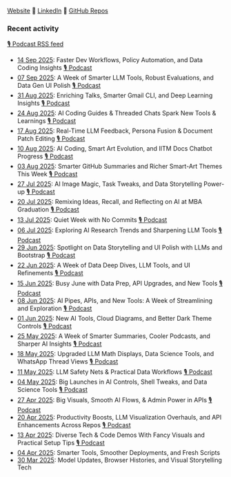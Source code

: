 [Website](https://s-anand.net/) 🔸
[LinkedIn](https://www.linkedin.com/in/sanand0/) 🔸
[GitHub Repos](https://sanand0.github.io/)

### Recent activity

[🎙️ Podcast RSS feed](https://github.com/sanand0/sanand0/releases/download/main/podcast.xml)

- [14 Sep 2025](week/2025-09-14/): Faster Dev Workflows, Policy Automation, and Data Coding Insights [🎙️ Podcast](https://github.com/sanand0/sanand0/releases/download/main/podcast-2025-09-14.mp3)
- [07 Sep 2025](week/2025-09-07/): A Week of Smarter LLM Tools, Robust Evaluations, and Data Gen UI Polish [🎙️ Podcast](https://github.com/sanand0/sanand0/releases/download/main/podcast-2025-09-07.mp3)
- [31 Aug 2025](week/2025-08-31/): Enriching Talks, Smarter Gmail CLI, and Deep Learning Insights [🎙️ Podcast](https://github.com/sanand0/sanand0/releases/download/main/podcast-2025-08-31.mp3)
- [24 Aug 2025](week/2025-08-24/): AI Coding Guides & Threaded Chats Spark New Tools & Learnings [🎙️ Podcast](https://github.com/sanand0/sanand0/releases/download/main/podcast-2025-08-24.mp3)
- [17 Aug 2025](week/2025-08-17/): Real-Time LLM Feedback, Persona Fusion & Document Patch Editing [🎙️ Podcast](https://github.com/sanand0/sanand0/releases/download/main/podcast-2025-08-17.mp3)
- [10 Aug 2025](week/2025-08-10/): AI Coding, Smart Art Evolution, and IITM Docs Chatbot Progress [🎙️ Podcast](https://github.com/sanand0/sanand0/releases/download/main/podcast-2025-08-10.mp3)
- [03 Aug 2025](week/2025-08-03/): Smarter GitHub Summaries and Richer Smart-Art Themes This Week [🎙️ Podcast](https://github.com/sanand0/sanand0/releases/download/main/podcast-2025-08-03.mp3)
- [27 Jul 2025](week/2025-07-07/): AI Image Magic, Task Tweaks, and Data Storytelling Power-up [🎙️ Podcast](https://github.com/sanand0/sanand0/releases/download/main/podcast-2025-07-27.mp3)
- [20 Jul 2025](week/2025-07-20/): Remixing Ideas, Recall, and Reflecting on AI at MBA Graduation [🎙️ Podcast](https://github.com/sanand0/sanand0/releases/download/main/podcast-2025-07-20.mp3)
- [13 Jul 2025](week/2025-07-13/): Quiet Week with No Commits [🎙️ Podcast](https://github.com/sanand0/sanand0/releases/download/main/podcast-2025-07-13.mp3)
- [06 Jul 2025](week/2025-07-06/): Exploring AI Research Trends and Sharpening LLM Tools [🎙️ Podcast](https://github.com/sanand0/sanand0/releases/download/main/podcast-2025-07-06.mp3)
- [29 Jun 2025](week/2025-06-29/): Spotlight on Data Storytelling and UI Polish with LLMs and Bootstrap [🎙️ Podcast](https://github.com/sanand0/sanand0/releases/download/main/podcast-2025-06-29.mp3)
- [22 Jun 2025](week/2025-06-22/): A Week of Data Deep Dives, LLM Tools, and UI Refinements [🎙️ Podcast](https://github.com/sanand0/sanand0/releases/download/main/podcast-2025-06-22.mp3)
- [15 Jun 2025](week/2025-06-15/): Busy June with Data Prep, API Upgrades, and New Tools [🎙️ Podcast](https://github.com/sanand0/sanand0/releases/download/main/podcast-2025-06-15.mp3)
- [08 Jun 2025](week/2025-06-08/): AI Pipes, APIs, and New Tools: A Week of Streamlining and Exploration [🎙️ Podcast](https://github.com/sanand0/sanand0/releases/download/main/podcast-2025-06-08.mp3)
- [01 Jun 2025](week/2025-06-01/): New AI Tools, Cloud Diagrams, and Better Dark Theme Controls [🎙️ Podcast](https://github.com/sanand0/sanand0/releases/download/main/podcast-2025-06-01.mp3)
- [25 May 2025](week/2025-05-25/): A Week of Smarter Summaries, Cooler Podcasts, and Sharper AI Insights [🎙️ Podcast](https://github.com/sanand0/sanand0/releases/download/main/podcast-2025-05-25.mp3)
- [18 May 2025](week/2025-05-18/): Upgraded LLM Math Displays, Data Science Tools, and WhatsApp Thread Views [🎙️ Podcast](https://github.com/sanand0/sanand0/releases/download/main/podcast-2025-04-13.mp3)
- [11 May 2025](week/2025-05-11/): LLM Safety Nets & Practical Data Workflows [🎙️ Podcast](https://github.com/sanand0/sanand0/releases/download/main/podcast-2025-05-11.mp3)
- [04 May 2025](week/2025-05-04/): Big Launches in AI Controls, Shell Tweaks, and Data Science Tools [🎙️ Podcast](https://github.com/sanand0/sanand0/releases/download/main/podcast-2025-05-04.mp3)
- [27 Apr 2025](week/2025-04-27/): Big Visuals, Smooth AI Flows, & Admin Power in APIs [🎙️ Podcast](https://github.com/sanand0/sanand0/releases/download/main/podcast-2025-04-27.mp3)
- [20 Apr 2025](week/2025-04-20/): Productivity Boosts, LLM Visualization Overhauls, and API Enhancements Across Repos [🎙️ Podcast](https://github.com/sanand0/sanand0/releases/download/main/podcast-2025-04-20.mp3)
- [13 Apr 2025](week/2025-04-13/): Diverse Tech & Code Demos With Fancy Visuals and Practical Setup Tips [🎙️ Podcast](https://github.com/sanand0/sanand0/releases/download/main/podcast-2025-04-13.mp3)
- [04 Apr 2025](week/2025-04-06/): Smarter Tools, Smoother Deployments, and Fresh Scripts
- [30 Mar 2025](week/2025-03-30/): Model Updates, Browser Histories, and Visual Storytelling Tech
